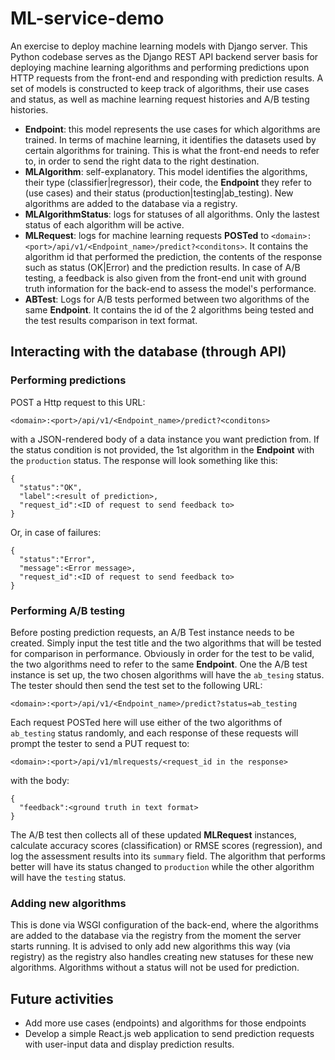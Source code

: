 # ML-service-demo
An exercise to deploy machine learning models with Django server. This Python codebase serves as the Django REST API backend server basis for deploying machine learning algorithms and performing predictions upon HTTP requests from the front-end and responding with prediction results. A set of models is constructed to keep track of algorithms, their use cases and status, as well as machine learning request histories and A/B testing histories.
- **Endpoint**: this model represents the use cases for which algorithms are trained. In terms of machine learning, it identifies the datasets used by certain algorithms for training. This is what the front-end needs to refer to, in order to send the right data to the right destination.
- **MLAlgorithm**: self-explanatory. This model identifies the algorithms, their type (classifier|regressor), their code, the **Endpoint** they refer to (use cases) and their status (production|testing|ab_testing). New algorithms are added to the database via a registry.
- **MLAlgorithmStatus**: logs for statuses of all algorithms. Only the lastest status of each algorithm will be active.
- **MLRequest**: logs for machine learning requests **POSTed** to `<domain>:<port>/api/v1/<Endpoint_name>/predict?<conditons>`. It contains the algorithm id that performed the prediction, the contents of the response such as status (OK|Error) and the prediction results. In case of A/B testing, a feedback is also given from the front-end unit with ground truth information for the back-end to assess the model's performance.
- **ABTest**: Logs for A/B tests performed between two algorithms of the same **Endpoint**. It contains the id of the 2 algorithms being tested and the test results comparison in text format.
## Interacting with the database (through API)
### Performing predictions
POST a Http request to this URL:
```
<domain>:<port>/api/v1/<Endpoint_name>/predict?<conditons>
```
with a JSON-rendered body of a data instance you want prediction from. If the status condition is not provided, the 1st algorithm in the **Endpoint** with the `production` status. The response will look something like this:
```
{
  "status":"OK",
  "label":<result of prediction>,
  "request_id":<ID of request to send feedback to>
}
```
Or, in case of failures:
```
{
  "status":"Error",
  "message":<Error message>,
  "request_id":<ID of request to send feedback to>
}
```
### Performing A/B testing
Before posting prediction requests, an A/B Test instance needs to be created. Simply input the test title and the two algorithms that will be tested for comparison in performance. Obviously in order for the test to be valid, the two algorithms need to refer to the same **Endpoint**. One the A/B test instance is set up, the two chosen algorithms will have the `ab_tesing` status. The tester should then send the test set to the following URL:
```
<domain>:<port>/api/v1/<Endpoint_name>/predict?status=ab_testing
```
Each request POSTed here will use either of the two algorithms of `ab_testing` status randomly, and each response of these requests will prompt the tester to send a PUT request to:
```
<domain>:<port>/api/v1/mlrequests/<request_id in the response>
```
with the body:
```
{
  "feedback":<ground truth in text format>
}
```
The A/B test then collects all of these updated **MLRequest** instances, calculate accuracy scores (classification) or RMSE scores (regression), and log the assessment results into its `summary` field. The algorithm that performs better will have its status changed to `production` while the other algorithm will have the `testing` status.
### Adding new algorithms
This is done via WSGI configuration of the back-end, where the algorithms are added to the database via the registry from the moment the server starts running. It is advised to only add new algorithms this way (via registry) as the registry also handles creating new statuses for these new algorithms. Algorithms without a status will not be used for prediction.
## Future activities
- Add more use cases (endpoints) and algorithms for those endpoints
- Develop a simple React.js web application to send prediction requests with user-input data and display prediction results.

